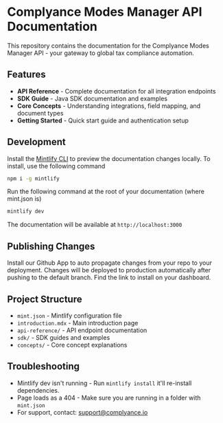 # Complyance Modes Manager API Documentation

This repository contains the documentation for the Complyance Modes Manager API - your gateway to global tax compliance automation.

## Features

- **API Reference** - Complete documentation for all integration endpoints
- **SDK Guide** - Java SDK documentation and examples
- **Core Concepts** - Understanding integrations, field mapping, and document types
- **Getting Started** - Quick start guide and authentication setup

## Development

Install the [Mintlify CLI](https://www.npmjs.com/package/mintlify) to preview the documentation changes locally. To install, use the following command

```bash
npm i -g mintlify
```

Run the following command at the root of your documentation (where mint.json is)

```bash
mintlify dev
```

The documentation will be available at `http://localhost:3000`

## Publishing Changes

Install our Github App to auto propagate changes from your repo to your deployment. Changes will be deployed to production automatically after pushing to the default branch. Find the link to install on your dashboard. 

## Project Structure

- `mint.json` - Mintlify configuration file
- `introduction.mdx` - Main introduction page
- `api-reference/` - API endpoint documentation
- `sdk/` - SDK guides and examples
- `concepts/` - Core concept explanations

## Troubleshooting

- Mintlify dev isn't running - Run `mintlify install` it'll re-install dependencies.
- Page loads as a 404 - Make sure you are running in a folder with `mint.json`
- For support, contact: support@complyance.io

